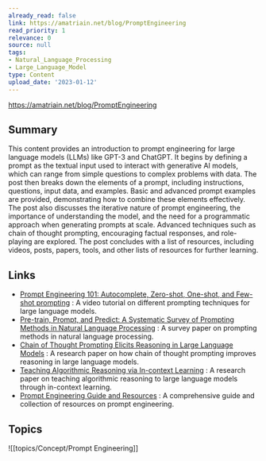 ```yaml
---
already_read: false
link: https://amatriain.net/blog/PromptEngineering
read_priority: 1
relevance: 0
source: null
tags:
- Natural_Language_Processing
- Large_Language_Model
type: Content
upload_date: '2023-01-12'
---
```


https://amatriain.net/blog/PromptEngineering
## Summary

This content provides an introduction to prompt engineering for large language models (LLMs) like GPT-3 and ChatGPT. It begins by defining a prompt as the textual input used to interact with generative AI models, which can range from simple questions to complex problems with data. The post then breaks down the elements of a prompt, including instructions, questions, input data, and examples. Basic and advanced prompt examples are provided, demonstrating how to combine these elements effectively. The post also discusses the iterative nature of prompt engineering, the importance of understanding the model, and the need for a programmatic approach when generating prompts at scale. Advanced techniques such as chain of thought prompting, encouraging factual responses, and role-playing are explored. The post concludes with a list of resources, including videos, posts, papers, tools, and other lists of resources for further learning.
## Links

- [Prompt Engineering 101: Autocomplete, Zero-shot, One-shot, and Few-shot prompting](https://www.youtube.com/watch?v=v2gD8BHOaX4) : A video tutorial on different prompting techniques for large language models.
- [Pre-train, Prompt, and Predict: A Systematic Survey of Prompting Methods in Natural Language Processing](https://arxiv.org/abs/2107.13586) : A survey paper on prompting methods in natural language processing.
- [Chain of Thought Prompting Elicits Reasoning in Large Language Models](https://arxiv.org/abs/2201.11903) : A research paper on how chain of thought prompting improves reasoning in large language models.
- [Teaching Algorithmic Reasoning via In-context Learning](https://arxiv.org/abs/2211.09066) : A research paper on teaching algorithmic reasoning to large language models through in-context learning.
- [Prompt Engineering Guide and Resources](https://github.com/dair-ai/Prompt-Engineering-Guide) : A comprehensive guide and collection of resources on prompt engineering.

## Topics

![[topics/Concept/Prompt Engineering]]